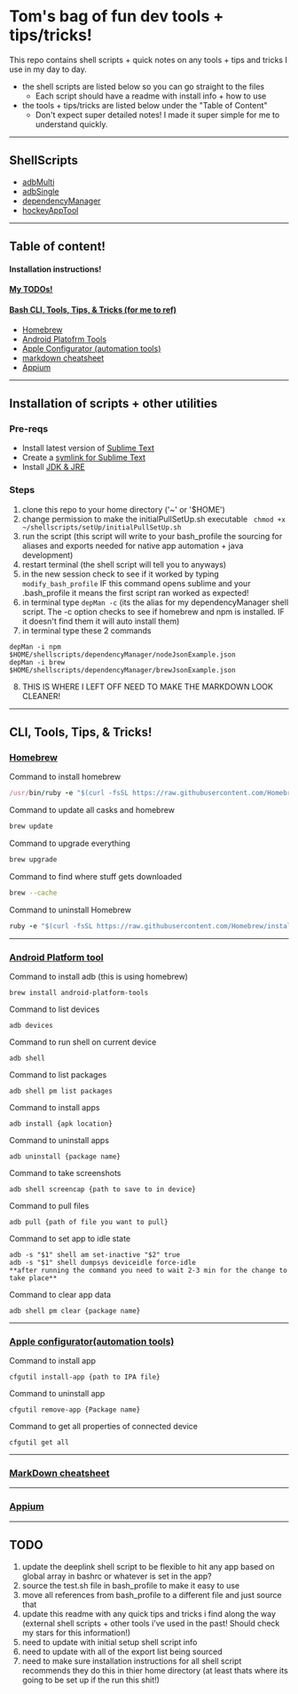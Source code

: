 # Tom's bag of fun dev tools + tips/tricks!
This repo contains shell scripts + quick notes on any tools + tips and tricks I use in my day to day.
- the shell scripts are listed below so you can go straight to the files
	- Each script should have a readme with install info + how to use
- the tools + tips/tricks are listed below under the "Table of Content"
	- Don't expect super detailed notes! I made it super simple for me to understand quickly.

---

## ShellScripts
- [adbMulti](/adbMulti)
- [adbSingle](/adbSingle)
- [dependencyManager](/dependencyManager)
- [hockeyAppTool](/hockey)

---

## Table of content!

#### Installation instructions!

#### [My TODOs!](#todo)

#### [Bash CLI, Tools, Tips, & Tricks (for me to ref)](#cli-tools-tips--tricks)
- [Homebrew](#homebrew)
- [Android Platofrm Tools](#android-platform-tool)
- [Apple Configurator (automation tools)](#apple-configuratorautomation-tools)
- [markdown cheatsheet](#markdown-cheatsheet)
- [Appium](#appium)

---

## Installation of scripts + other utilities

### Pre-reqs
- Install latest version of [Sublime Text](https://www.sublimetext.com/)
- Create a [symlink for Sublime Text](https://olivierlacan.com/posts/launch-sublime-text-3-from-the-command-line/)
- Install [JDK & JRE](https://docs.oracle.com/javase/9/install/installation-jdk-and-jre-macos.htm#JSJIG-GUID-2FE451B0-9572-4E38-A1A5-568B77B146DE)

### Steps
1. clone this repo to your home directory ('~' or '$HOME')
2. change permission to make the initialPullSetUp.sh executable ``` chmod +x ~/shellscripts/setUp/initialPullSetUp.sh```
3. run the script (this script will write to your bash_profile the sourcing for aliases and exports needed for native app automation + java development)
4. restart terminal (the shell script will tell you to anyways)
5. in the new session check to see if it worked by typing 
``` modify_bash_profile ```
IF this command opens sublime and your .bash_profile it means the first script ran worked as expected!
6. in terminal type ``` depMan -c ``` 
(its the alias for my dependencyManager shell script. The -c option checks to see if homebrew and npm is installed. IF it doesn't find them it will auto install them)
7. in terminal type these 2 commands
```shell 
depMan -i npm $HOME/shellscripts/dependencyManager/nodeJsonExample.json
depMan -i brew $HOME/shellscripts/dependencyManager/brewJsonExample.json
```
8. THIS IS WHERE I LEFT OFF NEED TO MAKE THE MARKDOWN LOOK CLEANER!

---

## CLI, Tools, Tips, & Tricks!

### [Homebrew](https://brew.sh/)

Command to install homebrew
```ruby
/usr/bin/ruby -e "$(curl -fsSL https://raw.githubusercontent.com/Homebrew/install/master/install)"
```

Command to update all casks and homebrew
```bash
brew update
```

Command to upgrade everything
```bash
brew upgrade 
```

Command to find where stuff gets downloaded
```bash
brew --cache
```

Command to uninstall Homebrew
```ruby
ruby -e "$(curl -fsSL https://raw.githubusercontent.com/Homebrew/install/master/uninstall)"
```

---

### [Android Platform tool](https://developer.android.com/studio/releases/platform-tools.html)

Command to install adb (this is using homebrew)
```shell
brew install android-platform-tools
```

Command to list devices
```shell
adb devices
```

Command to run shell on current device
```shell
adb shell
```

Command to list packages
```shell
adb shell pm list packages
```

Command to install apps
```shell
adb install {apk location}
```

Command to uninstall apps
```shell
adb uninstall {package name}
```

Command to take screenshots
```shell
adb shell screencap {path to save to in device}
```

Command to pull files
```shell
adb pull {path of file you want to pull}
```

Command to set app to idle state
```shell
adb -s "$1" shell am set-inactive "$2" true
adb -s "$1" shell dumpsys deviceidle force-idle
**after running the command you need to wait 2-3 min for the change to take place**
```

Command to clear app data
```shell
adb shell pm clear {package name}
```

---

### [Apple configurator(automation tools)](https://itunes.apple.com/us/app/apple-configurator-2/id1037126344?mt=12)

Command to install app
```shell
cfgutil install-app {path to IPA file}
```

Command to uninstall app
```shell
cfgutil remove-app {Package name}
```

Command to get all properties of connected device 
```shell
cfgutil get all
```

---

### [MarkDown cheatsheet](https://github.com/adam-p/markdown-here/wiki/Markdown-Cheatsheet#hr)

---

### [Appium](http://appium.io/)

---

## TODO
1. update the deeplink shell script to be flexible to hit any app based on global array in bashrc or whatever is set in the app?
2. source the test.sh file in bash_profile to make it easy to use
3. move all references from bash_profile to a different file and just source that
4. update this readme with any quick tips and tricks i find along the way (external shell scripts + other tools i've used in the past! Should check my stars for this information!) 
5. need to update with initial setup shell script info
6. need to update with all of the export list being sourced
7. need to make sure installation instructions for all shell script recommends they do this in thier home directory (at least thats where its going to be set up if the run this shit!)